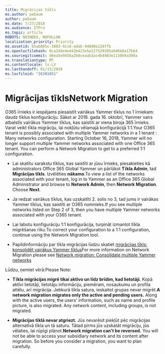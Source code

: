 ```yaml
---
title: Migrācijas tīkls
ms.author: pebaum
author: pebaum
ms.date: 7/27/2018
ms.audience: ITPro
ms.topic: article
ROBOTS: NOINDEX, NOFOLLOW
localization_priority: Priority
ms.assetid: b5ab885c-3803-4cc8-adab-94848e226ffb
ms.openlocfilehash: 0ca24de4ed42b423e5e227529395a9d6b0a17b64
ms.sourcegitcommit: d6ea5e9458a2b8ceaab3ac4bd483e1130b9a398a
ms.translationtype: MT
ms.contentlocale: lv-LV
ms.lasthandoff: 01/15/2019
ms.locfileid: "28301051"
---
```

# <a name="network-migration"></a><span data-ttu-id="20596-102">Migrācijas tīkls</span><span class="sxs-lookup"><span data-stu-id="20596-102">Network Migration</span></span>

<span data-ttu-id="20596-p101">O365 īrnieks ir iespējams piesaistīt vairākus Yammer tīklus no 1 īrniekam: daudz tīklus konfigurāciju. Sākot ar 2018. gada 16. oktobrī, Yammer vairs atbalstīs vairākus Yammer tīklus, kas saistīti ar viena biroja 365 īrnieks. Varat veikt tīkla migrāciju, lai nokļūtu vēlamajā konfigurācijā 1:1.</span><span class="sxs-lookup"><span data-stu-id="20596-p101">Your O365 tenant is possibly associated with multiple Yammer networks in a 1 tenant : Many networks configuration. Starting October 16, 2018, Yammer will no longer support multiple Yammer networks associated with one Office 365 tenant. You can perform a Network Migration to get to a preferred 1:1 configuration.</span></span>
  
- <span data-ttu-id="20596-p102">Lai skatītu sarakstu tīklus, kas saistīti ar jūsu īrnieks, piesakieties kā administrators Office 365 Global Yammer un pārlūkot **Tīkla Admin**, tad **Migrācijas tīkls**. Izvēlēties **nākamo**.</span><span class="sxs-lookup"><span data-stu-id="20596-p102">To view a list of the networks associated with your tenant, log in to Yammer as an Office 365 Global Administrator and browse to **Network Admin**, then **Network Migration**. Choose **Next**.</span></span>
    
- <span data-ttu-id="20596-108">Ja redzat vairākus tīklus, kas uzskaitīti 2. solis no 3, tad jums ir vairākas Yammer tīklus, kas saistīti ar O365 nomnieks.</span><span class="sxs-lookup"><span data-stu-id="20596-108">If you see multiple networks listed on Step 2 of 3, then you have multiple Yammer networks associated with your O365 tenant.</span></span>
    
- <span data-ttu-id="20596-109">Lai labotu konfigurāciju 1:1 konfigurācija, turpināt izmantot tīkla migrēšanas rīku.</span><span class="sxs-lookup"><span data-stu-id="20596-109">To correct your configuration to a 1:1 configuration, continue using the Network Migration tool.</span></span>
    
- <span data-ttu-id="20596-110">Papildinformāciju par tīkla migrācijas lūdzu skatiet [migrācijas tīkls: konsolidēt vairākus Yammer tīklus](https://support.office.com/article/a22c1b20-9231-4ce2-a916-392b1056d002)</span><span class="sxs-lookup"><span data-stu-id="20596-110">For more information on Network Migration please see [Network migration: Consolidate multiple Yammer networks](https://support.office.com/article/a22c1b20-9231-4ce2-a916-392b1056d002)</span></span>
    
<span data-ttu-id="20596-111">Lūdzu, ņemiet vērā:</span><span class="sxs-lookup"><span data-stu-id="20596-111">Please Note:</span></span>
  
- <span data-ttu-id="20596-p103">**Tīkla migrācijas migrē tikai aktīvo un līdz brīdim, kad lietotāji.** Kopā aktīvi lietotāji, lietotāju informāciju, piemēram, nosaukumu un profila attēlu, arī migrācija. Jebkurā tīkla satura, ieskaitot grupas nevar migrēt.</span><span class="sxs-lookup"><span data-stu-id="20596-p103">**A network migration migrates only the active and pending users.** Along with the active users, the users' information, such as name and profile picture, is also migrated. Any network content, including groups, is not migrated.</span></span> 
    
- <span data-ttu-id="20596-p104">**Migrācijas tīklā nevar atgriezt.** Jūs nevarēsit piekļūt pēc migrācijas alternatīvā tīkla un tā saturu. Tātad pirms jūs uzskatāt migrāciju, jūs vēlaties, lai rūpīgi plānot.</span><span class="sxs-lookup"><span data-stu-id="20596-p104">**Network migration can't be reversed.** You will not be able to access your subsidiary network and its content after migration. So before you consider a migration, you want to plan carefully.</span></span> 
    

